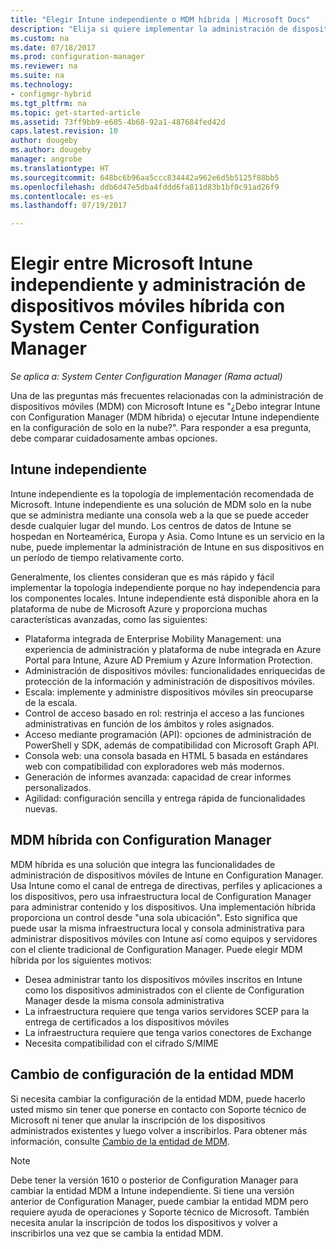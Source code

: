```yaml
---
title: "Elegir Intune independiente o MDM híbrida | Microsoft Docs"
description: "Elija si quiere implementar la administración de dispositivos móviles híbrida con Intune y Configuration Manager o ejecutar Intune de forma independiente."
ms.custom: na
ms.date: 07/18/2017
ms.prod: configuration-manager
ms.reviewer: na
ms.suite: na
ms.technology:
- configmgr-hybrid
ms.tgt_pltfrm: na
ms.topic: get-started-article
ms.assetid: 73ff9bb9-e605-4b68-92a1-487684fed42d
caps.latest.revision: 10
author: dougeby
ms.author: dougeby
manager: angrobe
ms.translationtype: HT
ms.sourcegitcommit: 648bc6b96aa5ccc834442a962e6d5b5125f88bb5
ms.openlocfilehash: ddb6d47e5dba4fddd6fa811d83b1bf0c91ad26f9
ms.contentlocale: es-es
ms.lasthandoff: 07/19/2017

---
```

# <a name="choose-between-microsoft-intune-standalone-and-hybrid-mobile-device-management-with-system-center-configuration-manager"></a>Elegir entre Microsoft Intune independiente y administración de dispositivos móviles híbrida con System Center Configuration Manager

*Se aplica a: System Center Configuration Manager (Rama actual)*

Una de las preguntas más frecuentes relacionadas con la administración de dispositivos móviles (MDM) con Microsoft Intune es "¿Debo integrar Intune con Configuration Manager (MDM híbrida) o ejecutar Intune independiente en la configuración de solo en la nube?". Para responder a esa pregunta, debe comparar cuidadosamente ambas opciones.

## <a name="intune-standalone"></a>Intune independiente
Intune independiente es la topología de implementación recomendada de Microsoft. Intune independiente es una solución de MDM solo en la nube que se administra mediante una consola web a la que se puede acceder desde cualquier lugar del mundo. Los centros de datos de Intune se hospedan en Norteamérica, Europa y Asia. Como Intune es un servicio en la nube, puede implementar la administración de Intune en sus dispositivos en un período de tiempo relativamente corto.

Generalmente, los clientes consideran que es más rápido y fácil implementar la topología independiente porque no hay independencia para los componentes locales. Intune independiente está disponible ahora en la plataforma de nube de Microsoft Azure y proporciona muchas características avanzadas, como las siguientes:
- Plataforma integrada de Enterprise Mobility Management: una experiencia de administración y plataforma de nube integrada en Azure Portal para Intune, Azure AD Premium y Azure Information Protection.
- Administración de dispositivos móviles: funcionalidades enriquecidas de protección de la información y administración de dispositivos móviles.
- Escala: implemente y administre dispositivos móviles sin preocuparse de la escala.
- Control de acceso basado en rol: restrinja el acceso a las funciones administrativas en función de los ámbitos y roles asignados.
- Acceso mediante programación (API): opciones de administración de PowerShell y SDK, además de compatibilidad con Microsoft Graph API.
- Consola web: una consola basada en HTML 5 basada en estándares web con compatibilidad con exploradores web más modernos.
- Generación de informes avanzada: capacidad de crear informes personalizados.
- Agilidad: configuración sencilla y entrega rápida de funcionalidades nuevas.


## <a name="hybrid-mdm-with-configuration-manager"></a>MDM híbrida con Configuration Manager
MDM híbrida es una solución que integra las funcionalidades de administración de dispositivos móviles de Intune en Configuration Manager. Usa Intune como el canal de entrega de directivas, perfiles y aplicaciones a los dispositivos, pero usa infraestructura local de Configuration Manager para administrar contenido y los dispositivos. Una implementación híbrida proporciona un control desde "una sola ubicación".  Esto significa que puede usar la misma infraestructura local y consola administrativa para administrar dispositivos móviles con Intune así como equipos y servidores con el cliente tradicional de Configuration Manager. Puede elegir MDM híbrida por los siguientes motivos:  
- Desea administrar tanto los dispositivos móviles inscritos en Intune como los dispositivos administrados con el cliente de Configuration Manager desde la misma consola administrativa
- La infraestructura requiere que tenga varios servidores SCEP para la entrega de certificados a los dispositivos móviles
- La infraestructura requiere que tenga varios conectores de Exchange
- Necesita compatibilidad con el cifrado S/MIME


## <a name="changing-the-mdm-authority-setting"></a>Cambio de configuración de la entidad MDM
Si necesita cambiar la configuración de la entidad MDM, puede hacerlo usted mismo sin tener que ponerse en contacto con Soporte técnico de Microsoft ni tener que anular la inscripción de los dispositivos administrados existentes y luego volver a inscribirlos. Para obtener más información, consulte [Cambio de la entidad de MDM](/sccm/mdm/deploy-use/change-mdm-authority.md).

> [!NOTE]    
> Debe tener la versión 1610 o posterior de Configuration Manager para cambiar la entidad MDM a Intune independiente. Si tiene una versión anterior de Configuration Manager, puede cambiar la entidad MDM pero requiere ayuda de operaciones y Soporte técnico de Microsoft. También necesita anular la inscripción de todos los dispositivos y volver a inscribirlos una vez que se cambia la entidad MDM.  

